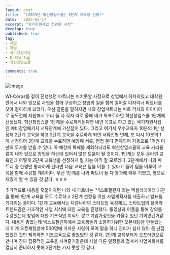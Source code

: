 ```yaml
---
layout: post
title:  "[2023년 혁신창업스쿨] 1단계 교육생 선정!"
date:   2023-05-17
excerpt: "국가지원사업 첫관문 시작"
develop: true
published: true
tag:
- 사업
- 창업
- 국가지원사업
- K-Startup
- 혁신창업스쿨

comments: true
---
```



![image](https://github.com/mongsilemong/mongsilemong2.github.io/assets/70885010/73cd190d-1a68-49e4-bd86-d645cd2bd45b)

WI-Corps를 같이 진행했던 파트너는 피치못할 사정으로 창업에서 하차하였고 대학원 안에서 나와 앞으로 사업을 함께 구상하고 창업의 길을 함께 걸어갈 디자이너 파트너를 찾아 같이하게 되었다. 우선 결론을 말하자면 나와 창업파트너는 따로 각자의 아이디어로 공모전에 지원해서 우리 둘 다 각자 따로 올해 내가 목표로하던 혁신창업스쿨 1단계에 선정됐다. 혁신창업스쿨 1단계을 수료하게된다면 내년 목표로 하고 있는 국가지원사업인 예비창업패키지 서류단계에 가산점이 있다. 그리고 여기서 우수교육자 10분의 1만 선정해 2단계 교육을 하고 2단계 교육을 수료하게 되면 서류전형 면제, 또 다시 10분의 1이 선정되어 3단계 교육을 수료하면 예창패 서류, 면접 둘다 면제되어 자동으로 1억원 미만의 투자를 받을 수 있다. 꼭 예창패 특혜를 제외하더라도 혁신창업스쿨의 교육 커리큘럼이 내가 앞으로 창업을 하는데 있어서 많은 도움이 될 것이다. 1단계는 모두 온라인 교육인데 어떻게 2단계 교육생을 선정하게 될 지는 아직 잘 모르겠다. 2단계에서 나와 파트너 중 한명만 통과하게 된다면 다음 교육은 팀을 이룰 수 있다고 들어 팀을 이루어 교육을 함께 수강할 계획이다. 우선 1단계를 나와 파트너 둘 다 통과해 매우 기쁘고, 앞으로 재밌게 할 수 있을 것 같다. ㅎㅎㅎ

추가적으로 내용을 덧붙이자면 나와 내 파트너는 '넥스트챌린지'라는 엑셀러레이터 기관을 통해 1단계 교육을 모두 수료하고 2단계 선정을 위한 사업계획서를 제출하고 발표를 기다리는 중이다. 1단계 교육에서는 다른나라의 스타트업 육성제도, 스타트업의 용어와 트렌드같은 기초적인 사업 지식에 대한 교육을 진행했다. 동영상과 어플을 통해 강의를 수강했는데 창업에 대한 기초적인 지식도 쌓고 기업가정신을 키울수 있던 기회였던거같다. 내용은 좋았는데 넥스트챌린지에서 교육생들과 소통하기위한 오픈채팅을 만들었는데 이게 오픈채팅방에 500명에 가까운 사람이 모여 말을 하니 관리가 쉽지 않아 좀 난잡했었던 것만 제외하면 기초교육으로 좋았었던 것 같다. 2단계 교육부터가 오프라인으로 만나며 진짜 집중적인 교육을 시켜줄거같은데 사실 다른 일정들과 겹쳐서 사업계획서를 열심히 준비하지 못해 2단계는 가지 못할 것 같다.
